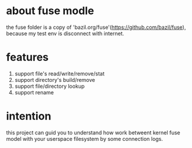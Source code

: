 # about fuse modle

the fuse folder is a copy of 'bazil.org/fuse'(https://github.com/bazil/fuse), because my test env is disconnect with internet.


# features

1. support file's read/write/remove/stat
2. support directory's build/remove
3. support file/directory lookup
4. support rename



# intention

this project can guid you to understand how work betweent kernel fuse model with your userspace filesystem by some connection logs.
